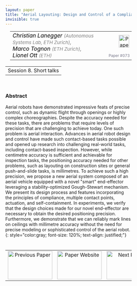 ```yaml
---
layout: paper
title: "Aerial Layouting: Design and Control of a Compliant and Actuated End-Effector for Precise In-flight Marking on Ceilings"
invisible: true
---
```

<head>
<style>
* {
  box-sizing: border-box;
}

#myInput {
  background-position: 10px 10px;
  background-repeat: no-repeat;
  width: 100%;
  font-size: 100%;
  padding: 12px 20px 12px 40px;
  border: 1px solid #ddd;
  margin-bottom: 12px;
}

#myTable, #myTableA {
  border-collapse: collapse;
  width: 100%;
  border: 1px solid #ddd;
  font-size: 100%;
}

#myTable th, #myTable td, #myTableA th, #myTableA td {
  text-align: left;
  padding: 12px;
}

#myTable tr, #myTableA tr {
  border-bottom: 1px solid #ddd;
}

#myTable tr.header, #myTable tr:hover, #myTableA tr.header, #myTableA tr:hover {
  background-color: #f1f1f1;
}


#eventcounter1 a {
    font-size: 12px;
    color: #ffffff;
    display: block;
}

#eventcounter1 a:hover {
    text-decoration: none;
}

#eventcounter2 a {
    font-size: 12px;
    color: #ffffff;
    display: block;
}

#eventcounter2 a:hover {
    text-decoration: none;
}

</style>
</head>

<table width = "95%" style="padding-left: 15px; margin-left: auto; margin-right: 10px;">
<tr><td style = "vertical-align: top; padding-right: 25px;" rowspan="2">
<span style="color:black; font-size: 110%;"><i>
Christian Lanegger <span style="color:gray; font-size: 85%">(Autonomous Systems Lab, ETH Zurich)</span><span style="color:gray; font-size: 100%">,</span><br>
Marco Tognon <span style="color:gray; font-size: 85%">(ETH Zurich)</span><span style="color:gray; font-size: 100%">,</span><br>
Lionel Ott <span style="color:gray; font-size: 85%">(ETH)</span>
</i></span>
</td>

<td style="text-align: right;"><a href="http://www.roboticsproceedings.org/rss18/p073.pdf"><img src="{{ site.baseurl }}/images/paper_link.png" alt="Paper Website" width = "33"  height = "40"/></a><br></td>
</tr>
<tr>
<td style="color:#777789; text-align:right; font-size: 75%; margin-right:10px;">Paper&nbsp;#073</td>
</tr>
</table>

<table width="80%" style="margin-top: 20px; margin-left: auto; margin-right: auto;">
  <tr>
    <td style="text-align:center;">Session 8. Short talks</td>
  </tr>
</table>
<br>


### Abstract
Aerial robots have demonstrated impressive feats of precise control, such as dynamic flight through openings or highly complex choreographies. Despite the accuracy needed for these tasks, there are problems that require levels of precision that are challenging to achieve today. One such problem is aerial interaction. Advances in aerial robot design and control have made such contact-based tasks possible and opened up research into challenging real-world tasks, including contact-based inspection. However, while centimetre accuracy is sufficient and achievable for inspection tasks, the positioning accuracy needed for other problems, such as layouting on construction sites or general push-and-slide tasks, is millimetres. To achieve such a high precision, we propose a new aerial system composed of an aerial vehicle equipped with a novel "smart" end-effector leveraging a stability-optimized Gough-Stewart mechanism. We present its design process and features incorporating the principles of compliance, multiple contact points, actuation, and self-containment.
In experiments, we verify that the design choices made for our novel end-effector are necessary to obtain the desired positioning precision. Furthermore, we demonstrate that we can reliably mark lines on ceilings with millimetre accuracy without the need for precise modeling or sophisticated control of the aerial robot.
{: style="color:gray; font-size: 120%; text-align: justified;"}


<table width="100%" style="margin-top:40px;">
<tr>
    <td style="width: 30%; text-align: center;"><a href="{{ site.baseurl }}/program/papers/072/">
<img src="{{ site.baseurl }}/images/previous_paper_icon.png"
       alt="Previous Paper" width = "142"  height = "90"/> 
</a> </td>
<td style="text-align: center;"><a href="{{ site.baseurl }}/program/papers">
<img src="{{ site.baseurl }}/images/overview_icon.png"
       alt="Paper Website" width = "142"  height = "90"/> 
</a> </td>
    <td style="width: 30%; text-align: center;"><a href="{{ site.baseurl }}/program/papers/074/">
    <img src="{{ site.baseurl }}/images/next_paper_icon.png"
        alt="Next Paper" width = "142"  height = "90"/>
    </a></td>
</tr>
</table>
